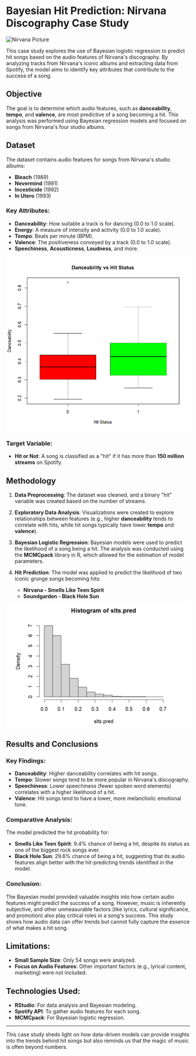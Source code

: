 # Bayesian Hit Prediction: Nirvana Discography Case Study

![Nirvana Picture](https://wallpapersok.com/images/hd/iconic-nirvana-band-in-the-glory-days-xevpxnmkenzkqhse.jpg)

This case study explores the use of Bayesian logistic regression to predict hit songs based on the audio features of Nirvana's discography. By analyzing tracks from Nirvana's iconic albums and extracting data from Spotify, the model aims to identify key attributes that contribute to the success of a song.

## Objective
The goal is to determine which audio features, such as **danceability**, **tempo**, and **valence**, are most predictive of a song becoming a hit. This analysis was performed using Bayesian regression models and focused on songs from Nirvana's four studio albums.

## Dataset
The dataset contains audio features for songs from Nirvana's studio albums:
- **Bleach** (1989)
- **Nevermind** (1991)
- **Incesticide** (1992)
- **In Utero** (1993)

### Key Attributes:
- **Danceability**: How suitable a track is for dancing (0.0 to 1.0 scale).
- **Energy**: A measure of intensity and activity (0.0 to 1.0 scale).
- **Tempo**: Beats per minute (BPM).
- **Valence**: The positiveness conveyed by a track (0.0 to 1.0 scale).
- **Speechiness**, **Acousticness**, **Loudness**, and more.

![Danceability vs Hit](https://github.com/banacchini/NirvanaHitPrediction/blob/main/danceabilityPlot.png)

### Target Variable:
- **Hit or Not**: A song is classified as a "hit" if it has more than **150 million streams** on Spotify.

## Methodology
1. **Data Preprocessing**:
   The dataset was cleaned, and a binary "hit" variable was created based on the number of streams.

2. **Exploratory Data Analysis**:
   Visualizations were created to explore relationships between features (e.g., higher **danceability** tends to correlate with hits, while hit songs typically have lower **tempo** and **valence**).

3. **Bayesian Logistic Regression**:
   Bayesian models were used to predict the likelihood of a song being a hit. The analysis was conducted using the **MCMCpack** library in R, which allowed for the estimation of model parameters.

4. **Hit Prediction**:
   The model was applied to predict the likelihood of two iconic grunge songs becoming hits:
   - **Nirvana - Smells Like Teen Spirit**
   - **Soundgarden - Black Hole Sun**

![Smells Like Teen Spirit Hit Probability Histogram](https://github.com/banacchini/NirvanaHitPrediction/blob/main/smellsLikeTeenSpiritHistogram.png)

## Results and Conclusions
### Key Findings:
- **Danceability**: Higher danceability correlates with hit songs.
- **Tempo**: Slower songs tend to be more popular in Nirvana's discography.
- **Speechiness**: Lower speechiness (fewer spoken word elements) correlates with a higher likelihood of a hit.
- **Valence**: Hit songs tend to have a lower, more melancholic emotional tone.

### Comparative Analysis:
The model predicted the hit probability for:
- **Smells Like Teen Spirit**: 9.4% chance of being a hit, despite its status as one of the biggest rock songs ever.
- **Black Hole Sun**: 29.6% chance of being a hit, suggesting that its audio features align better with the hit-predicting trends identified in the model.

### Conclusion:
The Bayesian model provided valuable insights into how certain audio features might predict the success of a song. However, music is inherently subjective, and other unmeasurable factors (like lyrics, cultural significance, and promotion) also play critical roles in a song's success. This study shows how audio data can offer trends but cannot fully capture the essence of what makes a hit song.

## Limitations:
- **Small Sample Size**: Only 54 songs were analyzed.
- **Focus on Audio Features**: Other important factors (e.g., lyrical content, marketing) were not included.

## Technologies Used:
- **RStudio**: For data analysis and Bayesian modeling.
- **Spotify API**: To gather audio features for each song.
- **MCMCpack**: For Bayesian logistic regression.

---

This case study sheds light on how data-driven models can provide insights into the trends behind hit songs but also reminds us that the magic of music is often beyond numbers.
